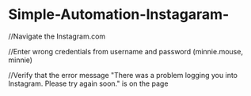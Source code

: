 # Simple-Automation-Instagaram-
 //Navigate the Instagram.com
 
 //Enter wrong credentials from username and password (minnie.mouse, minnie)

//Verify that the error message "There was a problem logging you into Instagram. Please try again soon." is on the page
       
